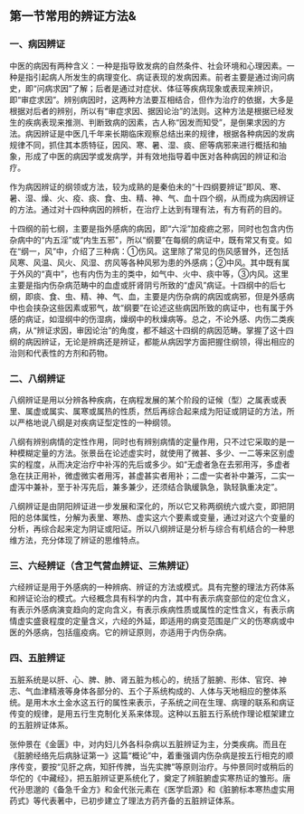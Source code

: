 ## 第一节常用的辨证方法&

### 一、病因辨证

中医的病因有两种含义：一种是指导致发病的自然条件、社会环境和心理因素。一种是指引起病人所发生的病理变化、病证表现的发病因素。前者主要是通过询问病史，即“问病求因”了解；后者是通过对症状、体征等疾病现象或表现来辨识，即“审症求因”。辨别病因时，这两种方法要互相结合，但作为治疗的依据，大多是根据对后者的辨别，所以有“审症求因、据因论治”的法则。这种方法是根据已经发生的疾病表现来推测、判断致病的因素，古人称“因发而知受”，是倒果求因的方法。病因辨证是中医几千年来长期临床观察总结出来的规律，根据各种病因的发病规律不同，抓住其本质特征，因风、寒、暑、湿、痰、瘀等病邪来进行概括和抽象，形成了中医的病因学或发病学，并有效地指导着中医对各种病因的辨证和治疗。

作为病因辨证的纲领或方法，较为成熟的是秦伯未的“十四纲要辨证”即风、寒、暑、湿、燥、火、疫、痰、食、虫、精、神、气、血十四个纲，从而成为病因辨证的方法。通过对十四种病因的辨析，在治疗上达到有理有法，有方有药的目的。

十四纲的前七纲，主要是指外感病的病因，即“六淫”加疫疬之邪，同时也包含内伤杂病中的“内五淫”或“内生五邪"，所以“纲要”在每纲的病证中，既有常又有变。如在“纲一，风”中，介绍了三种病：①伤风。这里除了常见的伤风感冒外，还包括风寒、风温、风火、风湿、疠风等各种风邪为患的外感病；②中风。其中既有属于外风的“真中”，也有内伤为主的类中，如气中、火中、痰中等，③内风。这里主要是指内伤杂病范畴中的血虚或肝肾阴亏所致的“虚风”病证。十四纲中的后七纲，即痰、食、虫、精、神、气、血，主要是内伤杂病的病因或病邪，但是外感病中也会挟杂这些因素或邪气，故“纲要”在论述这些病因所致的病证中，也有属于外感的病证，如湿纲中的伤湿病，燥纲中的秋燥病等。总之，不论外感、内伤二类疾病，从“辨证求因，审因论治”的角度，都不越这十四纲的病因范畴。掌握了这十四纲的病因辨证，无论是辨病还是辨证，都能从病因学方面把握住纲领，得出相应的治则和代表性的方剂和药物。

### 二、八纲辨证

八纲辨证是用以分辨各种疾病，在病程发展的某个阶段的证候（型）之属表或表里、属虚或属实、属寒或属热的性质，然后再综合起来成为阳证或阴证的方法，所以严格地说八纲是对疾病证型定性的一种纲领。

八纲有辨别病情的定性作用，同时也有辨别病情的定量作用，只不过它采取的是一种模糊定量的方法。张景岳在论述虚实时，就使用了微甚、多少、一二等来区别虚实的程度，从而决定治疗中补泻的先后或多少。如“无虚者急在去邪用泻，多虚者急在扶正用补，微虚微实者用泻，甚虚甚实者用补；二虚一实者补中兼泻，二实一虚泻中兼补，至于补泻先后，兼多兼少，还须结合孰缓孰急，孰轻孰重决定”。

八纲辨证是由阴阳辨证进一步发展和深化的，所以它又称两纲统六或六变，即把阴阳的总体属性，分解为表里、寒热、虚实这六个要素或变量，通过对这六个变量的分析，再综合起来定为阴证或阳证。所以八纲辨证是分析与综合有机结合的一种思维方法，充分体现了辨证的思维特点。

### 三、六经辨证（含卫气营血辨证、三焦辨证）

六经辨证是用于外感病的一种辨病、辨证的方法或模式。具有完整的理法方药体系和辨证论治的模式。六经概念具有科学的内含，其中有表示病变部位的定位含义，有表示外感病演变趋向的定向含义，有表示疾病性质或属性的定性含义，有表示病情虚实盛衰程度的定量含义，六经的外延，即适用的病变范围是广义的伤寒病或中医的外感病，包括瘟疫病。它的辨证原则，亦适用于内伤杂病。

### 四、五脏辨证

五脏系统是以肝、心、脾、肺、肾五脏为核心的，统括了脏腑、形体、官窍、神志、气血津精液等身体各部分的、五个子系统构成的、人体与天地相应的整体系统。是用木水土金水这五行的属性来表示，子系统之间在生理、病理的联系和病证传变的规律，是用五行生克制化关系来体现。这种以五脏五行系统作理论框架建立的五脏辨证体系。

张仲景在《金匮》中，对内妇儿外各科杂病以五脏辨证为主，分类疾病。而且在《脏腑经络先后病脉证第一》这篇“概论”中，着重强调内伤杂病是按五行相克的顺序传变，要按“见肝之病，知肝传脾，当先实脾”等原则治疗。与仲景同时或稍后的华佗的《中藏经》，把五脏辨证更系统化了，奠定了辨脏腑虚实寒热证的雏形。唐代孙思邈的《备急千金方》和金代张元素在《医学启源》和《脏腑标本寒热虚实用药式》等代表著中，已初步建立了理法方药齐备的五脏辨证体系。
